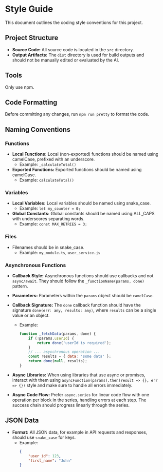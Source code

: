 # Style Guide

This document outlines the coding style conventions for this project.

## Project Structure

-   **Source Code:** All source code is located in the `src` directory.
-   **Output Artifacts:** The `dist` directory is used for build outputs and should not be manually edited or evaluated by the AI.

## Tools

Only use npm.

## Code Formatting

Before committing any changes, run `npm run pretty` to format the code.

## Naming Conventions

### Functions

-   **Local Functions:** Local (non-exported) functions should be named using camelCase, prefixed with an underscore.
    -   Example: `_calculateTotal()`
-   **Exported Functions:** Exported functions should be named using camelCase.
    -   Example: `calculateTotal()`

### Variables

-   **Local Variables:** Local variables should be named using snake_case.
    -   Example: `let my_counter = 0;`
-   **Global Constants:** Global constants should be named using ALL_CAPS with underscores separating words.
    -   Example: `const MAX_RETRIES = 3;`

### Files

-   Filenames should be in snake_case.
    -   Example: `my_module.ts`, `user_service.js`

### Asynchronous Functions

-   **Callback Style:** Asynchronous functions should use callbacks and not `async/await`. They should follow the `_functionName(params, done)` pattern.
-   **Parameters:** Parameters within the `params` object should be `camelCase`.
-   **Callback Signature:** The `done` callback function should have the signature `done(err: any, results: any)`, where `results` can be a single value or an object.

    -   Example:
        ```javascript
        function _fetchData(params, done) {
            if (!params.userId) {
                return done('userId is required');
            }
            // ... asynchronous operation ...
            const results = { data: 'some data' };
            return done(null, results);
        }
        ```

-   **Async Libraries:** When using libraries that use async or promises,
interact with them using `asyncFunction(params).then(result => {}, err => {})`
style and make sure to handle all errors immediately.

-   **Async Code Flow:** Prefer `async.series` for linear code flow with one
operation per block in the series, handling errors at each step.  The success
chain should progress linearly through the series.

## JSON Data

-   **Format:** All JSON data, for example in API requests and responses, should use `snake_case` for keys.
    -   Example:
        ```json
        {
            "user_id": 123,
            "first_name": "John"
        }
        ```
